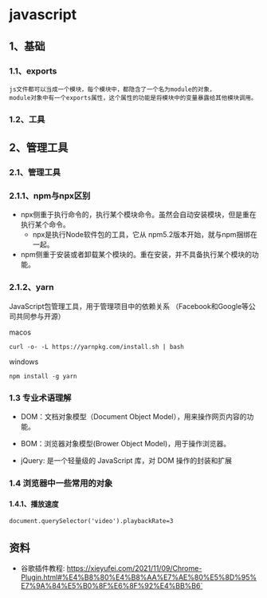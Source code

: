 # javascript

## 1、基础
### 1.1、exports
```text
js文件都可以当成一个模块，每个模块中，都隐含了一个名为module的对象，
module对象中有一个exports属性，这个属性的功能是将模块中的变量暴露给其他模块调用。  
```

### 1.2、工具

## 2、管理工具
### 2.1、管理工具

### 2.1.1、npm与npx区别
+ npx侧重于执行命令的，执行某个模块命令。虽然会自动安装模块，但是重在执行某个命令。  
  - npx是执行Node软件包的工具，它从 npm5.2版本开始，就与npm捆绑在一起。
+ npm侧重于安装或者卸载某个模块的。重在安装，并不具备执行某个模块的功能。  

### 2.1.2、yarn
JavaScript包管理工具，用于管理项目中的依赖关系 （Facebook和Google等公司共同参与开源）


macos  
```shell
curl -o- -L https://yarnpkg.com/install.sh | bash
```

windows  
```shell
npm install -g yarn
```

### 1.3 专业术语理解
+ DOM：文档对象模型（Document Object Model），用来操作网页内容的功能。
+ BOM：浏览器对象模型(Brower Object Model)，用于操作浏览器。  

+ jQuery: 是一个轻量级的 JavaScript 库，对 DOM 操作的封装和扩展  


### 1.4 浏览器中一些常用的对象
#### 1.4.1、播放速度
```text
document.querySelector('video').playbackRate=3
```




## 资料
+ 谷歌插件教程: https://xieyufei.com/2021/11/09/Chrome-Plugin.html#%E4%B8%80%E4%B8%AA%E7%AE%80%E5%8D%95%E7%9A%84%E5%B0%8F%E6%8F%92%E4%BB%B6`


